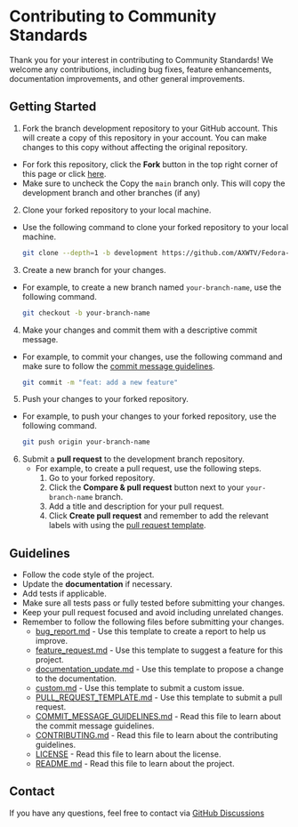 # Contributing to Community Standards

Thank you for your interest in contributing to Community Standards! We welcome any contributions, including bug fixes, feature enhancements, documentation improvements, and other general improvements.

## Getting Started

1. Fork the branch development repository to your GitHub account. This will create a copy of this repository in your account. You can make changes to this copy without affecting the original repository.
  - For fork this repository, click the **Fork** button in the top right corner of this page or click [here](https://github.com/AXWTV/Fedora-Hyprland/fork).
  - Make sure to uncheck the Copy the `main` branch only. This will copy the development branch and other branches (if any)
 
2. Clone your forked repository to your local machine.

  - Use the following command to clone your forked repository to your local machine.

     ```bash
     git clone --depth=1 -b development https://github.com/AXWTV/Fedora-Hyprland.git
     ```

3. Create a new branch for your changes.

  - For example, to create a new branch named `your-branch-name`, use the following command.

     ```bash
     git checkout -b your-branch-name
     ```

4. Make your changes and commit them with a descriptive commit message.

  - For example, to commit your changes, use the following command and make sure to follow the [commit message guidelines](https://github.com/AXWTV/Fedora-Hyprland/blob/main/COMMIT_MESSAGE_GUIDELINES.md).

     ```bash
     git commit -m "feat: add a new feature"
     ```

5. Push your changes to your forked repository.

  - For example, to push your changes to your forked repository, use the following command.

     ```bash
     git push origin your-branch-name
     ```

6. Submit a **pull request** to the development branch repository.
   - For example, to create a pull request, use the following steps.
     1. Go to your forked repository.
     2. Click the **Compare & pull request** button next to your `your-branch-name` branch.
     3. Add a title and description for your pull request.
     4. Click **Create pull request** and remember to add the relevant labels with using the [pull request template](https://github.com/AXWTV/Fedora-Hyprland/blob/main/.github/PULL_REQUEST_TEMPLATE.md).

## Guidelines

- Follow the code style of the project.
- Update the **documentation** if necessary.
- Add tests if applicable.
- Make sure all tests pass or fully tested before submitting your changes.
- Keep your pull request focused and avoid including unrelated changes.
- Remember to follow the following files before submitting your changes.
  - [bug_report.md](https://github.com/AXWTV/Fedora-Hyprland/blob/main/.github/ISSUE_TEMPLATE/bug_report.md) - Use this template to create a report to help us improve.
  - [feature_request.md](https://github.com/AXWTV/Fedora-Hyprland/blob/main/.github/ISSUE_TEMPLATE/feature_request.md) - Use this template to suggest a feature for this project.
  - [documentation_update.md](https://github.com/AXWTV/Fedora-Hyprland/blob/main/.github/ISSUE_TEMPLATE/documentation_update.md) - Use this template to propose a change to the documentation.
  - [custom.md](https://github.com/AXWTV/Fedora-Hyprland/blob/main/.github/ISSUE_TEMPLATE/custom.md) - Use this template to submit a custom issue.
  - [PULL_REQUEST_TEMPLATE.md](https://github.com/AXWTV/Fedora-Hyprland/blob/main/.github/PULL_REQUEST_TEMPLATE.md) - Use this template to submit a pull request.
  - [COMMIT_MESSAGE_GUIDELINES.md](https://github.com/AXWTV/Fedora-Hyprland/blob/main/COMMIT_MESSAGE_GUIDELINES.md) - Read this file to learn about the commit message guidelines.
  - [CONTRIBUTING.md](https://github.com/AXWTV/Fedora-Hyprland/blob/main/CONTRIBUTING.md) - Read this file to learn about the contributing guidelines.
  - [LICENSE](https://github.com/AXWTV/Fedora-Hyprland/blob/main/LICENSE.md) - Read this file to learn about the license.
  - [README.md](https://github.com/AXWTV/Fedora-Hyprland/blob/main/README.md) - Read this file to learn about the project.

## Contact

If you have any questions, feel free to contact via [GitHub Discussions](https://github.com/AXWTV/Fedora-Hyprland/discussions) 
